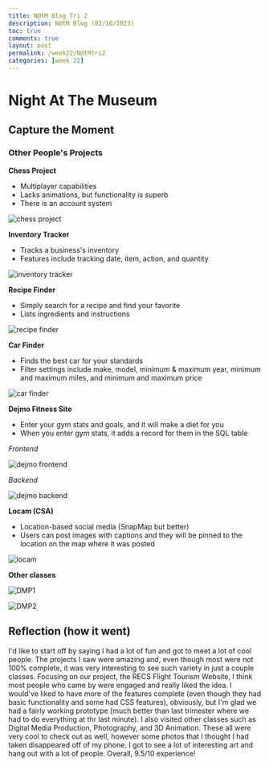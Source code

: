 ```yaml
---
title: N@tM Blog Tri 2
description: N@tM Blog (02/16/2023)
toc: true
comments: true
layout: post
permalink: /week22/N@tMtri2
categories: [week 22]
---
```


# Night At The Museum
## Capture the Moment

### Other People's Projects

**Chess Project**

- Multiplayer capabilities
- Lacks animations, but functionality is superb
- There is an account system

![chess project](https://azeem-khan1.github.io/fastpages-project/images/chess.jpg)

**Inventory Tracker**

- Tracks a business's inventory
- Features include tracking date, item, action, and quantity

![inventory tracker](https://azeem-khan1.github.io/fastpages-project/images/inventory.jpg)

**Recipe Finder**

- Simply search for a recipe and find your favorite
- Lists ingredients and instructions

![recipe finder](https://azeem-khan1.github.io/fastpages-project/images/recipefinder.jpg)

**Car Finder**

- Finds the best car for your standards
- Filter settings include make, model, minimum & maximum year, minimum and maximum miles, and minimum and maximum price

![car finder](https://azeem-khan1.github.io/fastpages-project/images/carfinder.jpg)

**Dejmo Fitness Site**

- Enter your gym stats and goals, and it will make a diet for you
- When you enter gym stats, it adds a record for them in the SQL table 

*Frontend*

![dejmo frontend](https://azeem-khan1.github.io/fastpages-project/images/dejmofitnessFE.jpg)

*Backend*

![dejmo backend](https://azeem-khan1.github.io/fastpages-project/images/dejmofitnessBE.jpg)

**Locam (CSA)**

- Location-based social media (SnapMap but better)
- Users can post images with captions and they will be pinned to the location on the map where it was posted

![locam](https://azeem-khan1.github.io/fastpages-project/images/locam.jpg)

**Other classes**

![DMP1](https://azeem-khan1.github.io/fastpages-project/images/DMP1.jpg)

![DMP2](https://azeem-khan1.github.io/fastpages-project/images/DMP2.jpg)



## Reflection (how it went)

I'd like to start off by saying I had a lot of fun and got to meet a lot of cool people. The projects I saw were amazing and, even though most were not 100% complete, it was very interesting to see such variety in just a couple classes. Focusing on our project, the RECS Flight Tourism Website, I think most people who came by were engaged and really liked the idea. I would've liked to have more of the features complete (even though they had basic functionality and some had CSS features), obviously, but I'm glad we had a fairly working prototype (much better than last trimester where we had to do everything at thr last minute). I also visited other classes such as Digital Media Production, Photography, and 3D Animation. These all were very cool to check out as well, however some photos that I thought I had taken disappeared off of my phone. I got to see a lot of interesting art and hang out with a lot of people. Overall, 9.5/10 experience!
